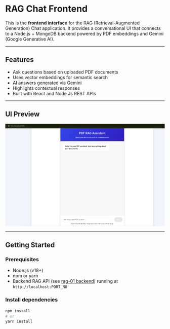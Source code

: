 # RAG Chat Frontend

This is the **frontend interface** for the RAG (Retrieval-Augmented Generation) Chat application. It provides a conversational UI that connects to a Node.js + MongoDB backend powered by PDF embeddings and Gemini (Google Generative AI).

---

## Features
 
- Ask questions based on uploaded PDF documents
- Uses vector embeddings for semantic search
- AI answers generated via Gemini
- Highlights contextual responses
- Built with React and Node Js REST APIs

---

## UI Preview

![RAG Chat UI](./rag-fe.png)

---

## Getting Started

### Prerequisites

- Node.js (v18+)
- npm or yarn
- Backend RAG API (see [rag-01 backend](https://github.com/Mathi27/AskDocs.AI)) running at `http://localhost:PORT_NO`

### Install dependencies

```bash
npm install
# or
yarn install
